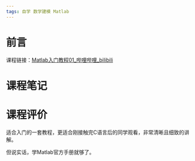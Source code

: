 ```yaml
---
tags: 自学 数学建模 Matlab
---
```

# 前言
 
课程链接：[Matlab入门教程01_哔哩哔哩_bilibili](https://www.bilibili.com/video/BV1Rx411S7Cw?spm_id_from=333.999.0.0)

# 课程笔记


# 课程评价

适合入门的一套教程，更适合刚接触完C语言后的同学观看，非常清晰且细致的讲解。

但说实话，学Matlab官方手册就够了。